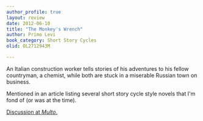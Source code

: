 ```yaml
---
author_profile: true
layout: review
date: 2012-06-10
title: "The Monkey's Wrench"
author: Primo Levi
book_category: Short Story Cycles
olid: OL2712943M

---
```

An Italian construction worker tells stories of his adventures to his fellow countryman, a chemist, while both are stuck in a miserable Russian town on business. 

Mentioned in an article listing several short story cycle style novels that I'm fond of (or was at the time).

[Discussion at *Multo*.](https://multoghost.wordpress.com/2012/06/10/stories-for-the-short-attention-span/)